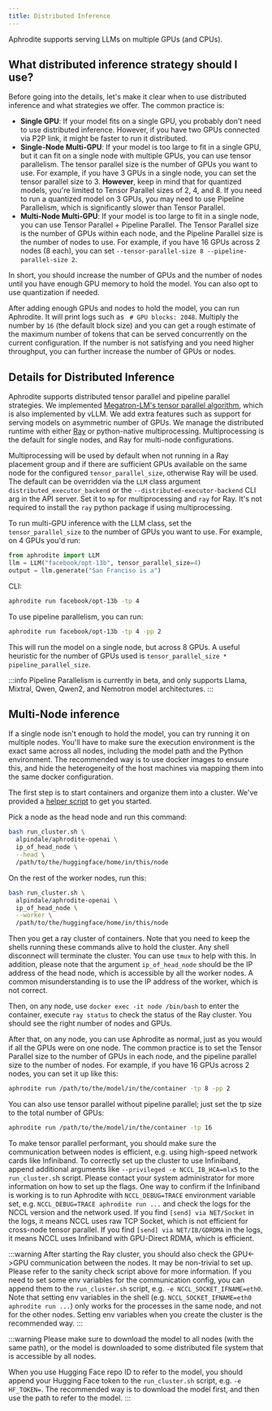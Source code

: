 ```yaml
---
title: Distributed Inference
---
```


Aphrodite supports serving LLMs on multiple GPUs (and CPUs).

## What distributed inference strategy should I use?

Before going into the details, let's make it clear when to use distributed inference and what strategies we offer. The common practice is:

- **Single GPU**: If your model fits on a single GPU, you probably don't need to use distributed inference. However, if you have two GPUs connected via P2P link, it might be faster to run it distributed.
- **Single-Node Multi-GPU**: If your model is too large to fit in a single GPU, but it can fit on a single node with multiple GPUs, you can use tensor parallelism. The tensor parallel size is the number of GPUs you want to use. For example, if you have 3 GPUs in a single node, you can set the tensor parallel size to 3. **However**, keep in mind that for quantized models, you're limited to Tensor Parallel sizes of 2, 4, and 8. If you need to run a quantized model on 3 GPUs, you may need to use Pipeline Parallelism, which is significantly slower than Tensor Parallel.
- **Multi-Node Multi-GPU**: If your model is too large to fit in a single node, you can use Tensor Parallel + Pipeline Parallel. The Tensor Parallel size is the number of GPUs within each node, and the Pipeline Parallel size is the number of nodes to use. For example, if you have 16 GPUs across 2 nodes (8 each), you can set `--tensor-parallel-size 8 --pipeline-parallel-size 2`.

In short, you should increase the number of GPUs and the number of nodes until you have enough GPU memory to hold the model. You can also opt to use quantization if needed.

After adding enough GPUs and nodes to hold the model, you can run Aphrodite. It will print logs such as ` # GPU blocks: 2048`. Multiply the number by `16` (the default block size) and you can get a rough estimate of the maximum number of tokens that can be served concurrently on the current configuration. If the number is not satisfying and you need higher throughput, you can further increase the number of GPUs or nodes.

## Details for Distributed Inference

Aphrodite supports distributed tensor parallel and pipeline parallel strategies. We implemented [Megatron-LM's tensor parallel algorithm](https://arxiv.org/pdf/1909.08053.pdf), which is also implemented by vLLM. We add extra features such as support for serving models on asymmetric number of GPUs. We manage the distributed runtime with either [Ray](https://github.com/ray-project/ray) or python-native multiprocessing. Multiprocessing is the default for single nodes, and Ray for multi-node configurations.

Multiprocessing will be used by default when not running in a Ray placement group and if there are sufficient GPUs available on the same node for the configured `tensor_parallel_size`, otherwise Ray will be used. The default can be overridden via the `LLM` class argument `distributed_executor_backend` or the `--distributed-executor-backend` CLI arg in the API server. Set it to `mp` for multiprocessing and `ray` for Ray. It's not required to install the `ray` python package if using multiprocessing.

To run multi-GPU inference with the LLM class, set the `tensor_parallel_size` to the number of GPUs you want to use. For example, on 4 GPUs you'd run:

```py
from aphrodite import LLM
llm = LLM("facebook/opt-13b", tensor_parallel_size=4)
output = llm.generate("San Franciso is a")
```

CLI:

```sh
aphrodite run facebook/opt-13b -tp 4
```

To use pipeline parallelism, you can run:

```sh
aphrodite run facebook/opt-13b -tp 4 -pp 2
```
This will run the model on a single node, but across 8 GPUs. A useful heuristic for the number of GPUs used is `tensor_parallel_size * pipeline_parallel_size`.

:::info
Pipeline Parallelism is currently in beta, and only supports Llama, Mixtral, Qwen, Qwen2, and Nemotron model architectures.
:::


## Multi-Node inference

If a single node isn't enough to hold the model, you can try running it on multiple nodes. You'll have to make sure the execution environment is the exact same across all nodes, including the model path and the Python environment. The recommended way is to use docker images to ensure this, and hide the heterogeneity of the host machines via mapping them into the same docker configuration.

The first step is to start containers and organize them into a cluster. We've provided a [helper script](https://github.com/PygmalionAI/aphrodite-engine/tree/main/examples/run_cluster.sh) to get you started.

Pick a node as the head node and run this command:

```sh
bash run_cluster.sh \
  alpindale/aphrodite-openai \
  ip_of_head_node \
  --head \
  /path/to/the/huggingface/home/in/this/node
```

On the rest of the worker nodes, run this:

```sh
bash run_cluster.sh \
  alpindale/aphrodite-openai \
  ip_of_head_node \
  --worker \
  /path/to/the/huggingface/home/in/this/node
```

Then you get a ray cluster of containers. Note that you need to keep the shells running these commands alive to hold the cluster. Any shell disconnect will terminate the cluster. You can use `tmux` to help with this. In addition, please note that the argument `ip_of_head_node` should be the IP address of the head node, which is accessible by all the worker nodes. A common misunderstanding is to use the IP address of the worker, which is not correct.

Then, on any node, use `docker exec -it node /bin/bash` to enter the container, execute `ray status` to check the status of the Ray cluster. You should see the right number of nodes and GPUs.

After that, on any node, you can use Aphrodite as normal, just as you would if all the GPUs were on one node. The common practice is to set the Tensor Parallel size to the number of GPUs in each node, and the pipeline parallel size to the number of nodes. For example, if you have 16 GPUs across 2 nodes, you can set it up like this:

```sh
aphrodite run /path/to/the/model/in/the/container -tp 8 -pp 2
```

You can also use tensor parallel without pipeline parallel; just set the tp size to the total number of GPUs:

```sh
aphrodite run /path/to/the/model/in/the/container -tp 16
```

To make tensor parallel performant, you should make sure the communication between nodes is efficient, e.g. using high-speed network cards like Infiniband. To correctly set up the cluster to use Infiniband, append additional arguments like `--privileged -e NCCL_IB_HCA=mlx5` to the `run_cluster.s`h script. Please contact your system administrator for more information on how to set up the flags. One way to confirm if the Infiniband is working is to run Aphrodite with `NCCL_DEBUG=TRACE` environment variable set, e.g. `NCCL_DEBUG=TRACE aphrodite run ...` and check the logs for the NCCL version and the network used. If you find `[send] via NET/Socket` in the logs, it means NCCL uses raw TCP Socket, which is not efficient for cross-node tensor parallel. If you find `[send] via NET/IB/GDRDMA` in the logs, it means NCCL uses Infiniband with GPU-Direct RDMA, which is efficient.

:::warning
After starting the Ray cluster, you should also check the GPU<->GPU communication between the nodes. It may be non-trivial to set up. Please refer to the sanity check script above for more information. If you need to set some env variables for the communication config, you can append them to the `run_cluster.sh` script, e.g. `-e NCCL_SOCKET_IFNAME=eth0`. Note that setting env variables in the shell (e.g. `NCCL_SOCKET_IFNAME=eth0 aphrodite run ...`) only works for the processes in the same node, and not for the other nodes. Setting env variables when you create the cluster is the recommended way.
:::

:::warning
Please make sure to download the model to all nodes (with the same path), or the model is downloaded to some distributed file system that is accessible by all nodes.

When you use Hugging Face repo ID to refer to the model, you should append your Hugging Face token to the `run_cluster.sh` script, e.g. `-e HF_TOKEN=`. The recommended way is to download the model first, and then use the path to refer to the model.
:::